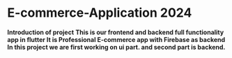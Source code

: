 # E-commerce-Application 2024
**Introduction of project**
**This is our frontend and backend full functionality app in flutter
It is Professional E-commerce app with Firebase as backend
In this project we are first working on ui part.
and second part is backend.**



